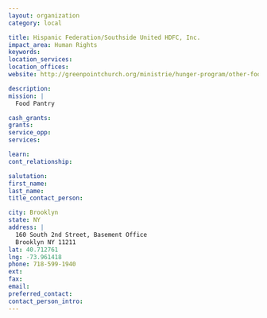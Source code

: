 ```yaml
---
layout: organization
category: local

title: Hispanic Federation/Southside United HDFC, Inc.
impact_area: Human Rights
keywords: 
location_services: 
location_offices: 
website: http://greenpointchurch.org/ministrie/hunger-program/other-food-programs/

description: 
mission: |
  Food Pantry

cash_grants: 
grants: 
service_opp: 
services: 

learn: 
cont_relationship: 

salutation: 
first_name: 
last_name: 
title_contact_person: 

city: Brooklyn
state: NY
address: |
  160 South 2nd Street, Basement Office  
  Brooklyn NY 11211
lat: 40.712761
lng: -73.961418
phone: 718-599-1940
ext: 
fax: 
email: 
preferred_contact: 
contact_person_intro: 
---
```

